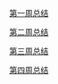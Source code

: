[第一周总结](https://github.com/saturn-lab/BDMI-2020A/blob/master/Memos/Study-Memo/38-Day1.md)

[第二周总结](https://github.com/saturn-lab/BDMI-2020A/blob/master/Memos/Study-Memo/38-Day2.md)

[第三周总结](https://github.com/saturn-lab/BDMI-2020A/blob/master/Memos/Study-Memo/38-Day3.md)

[第四周总结](https://github.com/saturn-lab/BDMI-2020A/blob/master/Memos/Study-Memo/38-Day4.md)
